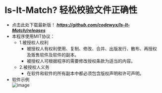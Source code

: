 # Is-It-Match? 轻松校验文件正确性
- 点击此处下载最新版！
_**https://github.com/codewyx/Is-It-Match/releases**_
- 本程序使用MIT协议：<br>
  - 1.被授权人权利<br>
      - 被授权人有权利使用、复制、修改、合并、出版发行、散布、再授权及贩售软件及软件的副本。<br>
      - 被授权人可根据程序的需要修改授权条款为适当的内容。
  - 2.被授权人义务<br>
      - 在软件和软件的所有副本中都必须包含版权声明和许可声明。<br>
- 软件示例<br>
    ![image](https://user-images.githubusercontent.com/66934040/210501024-ba6c25d0-08b8-4c12-a6a9-bdc2fff2b922.png)

